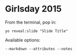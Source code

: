 
# Girlsday 2015

From the terminal, pop in:

  ```yo reveal:slide "Slide Title"```

Available options:

 ```--markdown --attributes --notes```
